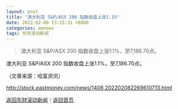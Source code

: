 ```yaml
---
layout: post
title: "澳大利亚 S&P/ASX 200 指数收盘上涨1.1%"
date: 2022-02-08 13:15:31 +0800
categories: emnews
tags: 东财滚动新闻
---
```

> 澳大利亚 S&P/ASX 200 指数收盘上涨1.1%，至7,186.70点。

<p>澳大利亚 S&P/ASX 200 指数收盘上涨1.1%，至7,186.70点。 </p><p class="em_media">（文章来源：哈富资讯）</p>

<http://stock.eastmoney.com/news/1406,202202082269610713.html>

[返回东财滚动新闻](//finews.withounder.com/emnews/)｜[返回首页](//finews.withounder.com/)